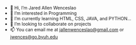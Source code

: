 - 👋 Hi, I’m Jared Allen Wenceslao
- 👀 I’m interested in Programming
- 🌱 I’m currently learning HTML, CSS, JAVA, and PYTHON...
- 💞️ I’m looking to collaborate on projects
- 📫 You can email me at jallenwenceslao@gmail.com or jwences@go.byuh.edu

<!---
HEYITSJALLEN/HEYITSJALLEN is a ✨ special ✨ repository because its `README.md` (this file) appears on your GitHub profile.
You can click the Preview link to take a look at your changes.
--->
